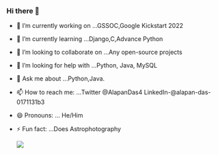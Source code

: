 ### Hi there 👋

<!--
**AlapanDas/AlapanDas** is a ✨ _special_ ✨ repository because its `README.md` (this file) appears on your GitHub profile.-->



- 🔭 I’m currently working on ...GSSOC,Google Kickstart 2022
- 🌱 I’m currently learning ...Django,C,Advance Python 
- 👯 I’m looking to collaborate on ...Any open-source projects
- 🤔 I’m looking for help with ...Python, Java, MySQL
- 💬 Ask me about ...Python,Java.
- 📫 How to reach me: ...Twitter @AlapanDas4 LinkedIn-@alapan-das-0171131b3
- 😄 Pronouns: ... He/Him
- ⚡ Fun fact: ...Does Astrophotography

    <img src="https://github-readme-stats.vercel.app/api?username=AlapanDas&&show_icons=true&title_color=ffffff&icon_color=eb2d2d&text_color=eb2d2d&bg_color=101010">
